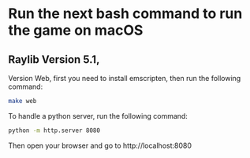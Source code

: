 # Run the next bash command to run the game on macOS

## Raylib Version 5.1,

Version Web, first you need to install emscripten, then run the following command:

```bash
make web
```

To handle a python server, run the following command:

```bash
python -m http.server 8080
```

Then open your browser and go to http://localhost:8080
